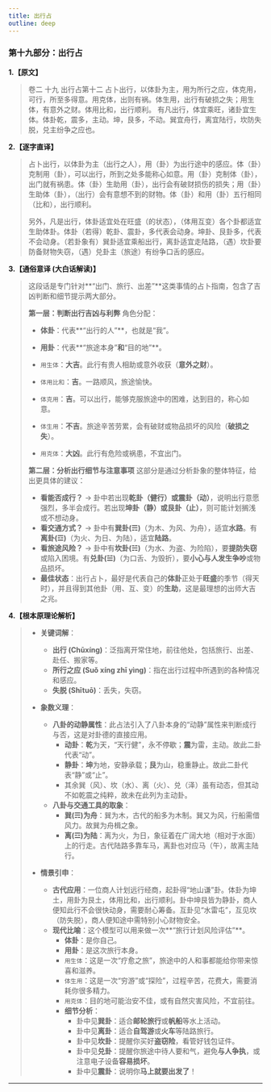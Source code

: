 ```yaml
---
title: 出行占
outline: deep
---
```

  
### **第十九部分：出行占**

**1.【原文】**
> 卷二 十九 出行占第十二
> 占卜出行，以体卦为主，用为所行之应，体克用，可行，所至多得意。用克体，出则有祸。体生用，出行有破损之失；用生体，有意外之财。体用比和，出行顺利。
> 有凡出行，体宜乘旺，诸卦宜生体。体卦乾，震多，主动。坤，艮多，不动。巽宜舟行，离宜陆行，坎防失脱，兑主纷争之应也。

**2.【逐字直译】**
> 占卜出行，以体卦为主（出行之人），用（卦）为出行途中的感应。体（卦）克制用（卦），可以出行，所到之处多能称心如意。用（卦）克制体（卦），出门就有祸患。体（卦）生助用（卦），出行会有破财损伤的损失；用（卦）生助体（卦），（出行）会有意想不到的财物。体（卦）和用（卦）五行相同（比和），出行顺利。
> 
> 另外，凡是出行，体卦适宜处在旺盛（的状态），（体用互变）各个卦都适宜生助体卦。体卦（若得）乾卦、震卦，多代表会动身。坤卦、艮卦多，代表不会动身。（若卦象有）巽卦适宜乘船出行，离卦适宜走陆路，（遇）坎卦要防备财物失窃，（遇）兑卦主（旅途）有纷争口舌的感应。

**3.【通俗意译 (大白话解读)】**
> 这段话是专门针对**“出门、旅行、出差”**这类事情的占卜指南，包含了吉凶判断和细节提示两大部分。
> 
> **第一层：判断出行吉凶与利弊**
> 角色分配：
> *   **体卦**：代表**“出行的人”**，也就是“我”。
> *   **用卦**：代表**“旅途本身”**和**“目的地”**。
> 
> *   `用生体`：**大吉**。此行有贵人相助或意外收获（**意外之财**）。
> *   `体用比和`：**吉**。一路顺风，旅途愉快。
> *   `体克用`：**吉**。可以出行，能够克服旅途中的困难，达到目的，称心如意。
> *   `体生用`：**不吉**。旅途辛苦劳累，会有破财或物品损坏的风险（**破损之失**）。
> *   `用克体`：**大凶**。此行有危险或祸患，不宜出门。
> 
> **第二层：分析出行细节与注意事项**
> 这部分是通过分析卦象的整体特征，给出更具体的建议：
> *   **看能否成行？** -> 卦中若出现**乾卦（健行）**或**震卦（动）**，说明出行意愿强烈，多半会成行。若出现**坤卦（静）**或**艮卦（止）**，则可能计划搁浅或不想动身。
> *   **看交通方式？** -> 卦中有**巽卦(☴)**（为木、为风、为舟），适宜**水路**。有**离卦(☲)**（为火、为日、为陆），适宜**陆路**。
> *   **看旅途风险？** -> 卦中有**坎卦(☵)**（为水、为盗、为险陷），要**提防失窃**或陷入困境。有**兑卦(☱)**（为口舌、为毁折），要**小心与人发生争吵**或物品损坏。
> *   **最佳状态**：出行占卜，最好是代表自己的**体卦**正处于**旺盛**的季节（得天时），并且得到其他卦（用、互、变）的**生助**，这是最理想的出师大吉之兆。

**4.【根本原理论解析】**
> *   **关键词解**：
>     *   **出行 (Chūxíng)**：泛指离开常住地，前往他处，包括旅行、出差、赴任、搬家等。
>     *   **所行之应 (Suǒ xíng zhī yìng)**：指在出行过程中所遇到的各种情况和感应。
>     *   **失脱 (Shītuō)**：丢失，失窃。
> 
> *   **象数义理**：
>     *   **八卦的动静属性**：此占法引入了八卦本身的“动静”属性来判断成行与否，这是对卦德的直接应用。
>         *   **动卦**：**乾**为天，“天行健”，永不停歇；**震**为雷，主动。故此二卦代表“动”。
>         *   **静卦**：**坤**为地，安静承载；**艮**为山，稳重静止。故此二卦代表“静”或“止”。
>         *   其余巽（风）、坎（水）、离（火）、兑（泽）虽有动态，但其动不如乾震之纯粹，故未在此列为主动卦。
>     *   **八卦与交通工具的取象**：
>         *   **巽(☴)为舟**：巽为木，古代的船多为木制。巽又为风，行船需借风力。故巽为舟楫之象。
>         *   **离(☲)为陆**：离为火，为日，象征着在广阔大地（相对于水面）上的行走。古代陆路多靠车马，离卦也对应马（午），故离主陆行。
> 
> *   **情景引申**：
>     *   **古代应用**：一位商人计划远行经商，起卦得“地山谦”卦。体卦为坤土，用卦为艮土，体用比和，出行顺利。卦中坤艮皆为静卦，商人便知此行不会很快动身，需要耐心筹备。互卦见“水雷屯”，互见坎（防失脱），商人便知途中需特别小心财物安全。
>     *   **现代比喻**：这个模型可以用来做一次**“旅行计划风险评估”**。
>         *   **体卦**：是你自己。
>         *   **用卦**：是这次旅行本身。
>         *   `用生体`：这是一次“疗愈之旅”，旅途中的人和事都能给你带来惊喜和滋养。
>         *   `体生用`：这是一次“穷游”或“探险”，过程辛苦，花费大，需要消耗你很多精力。
>         *   `用克体`：目的地可能治安不佳，或有自然灾害风险，不宜前往。
>         *   **细节分析**：
>             *   卦中见**巽卦**：适合**邮轮旅行**或**帆船**等水上活动。
>             *   卦中见**离卦**：适合**自驾游**或**火车**等陆路旅行。
>             *   卦中见**坎卦**：提醒你买好**盗窃险**，看管好钱包证件。
>             *   卦中见**兑卦**：提醒你旅途中待人要和气，避免**与人争执**，或注意电子设备**容易损坏**。
>             *   卦中见**震卦**：说明你**马上就要出发了**！

---
